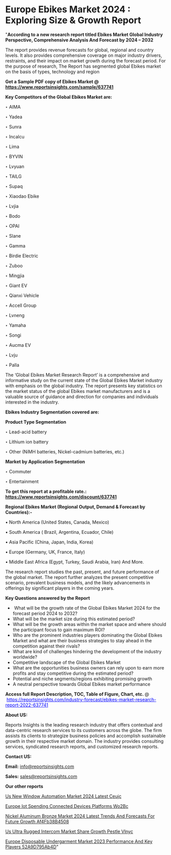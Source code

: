 # Europe Ebikes Market 2024 : Exploring Size & Growth Report

"<strong>According to a new research report titled Ebikes Market Global Industry Perspective, Comprehensive Analysis And Forecast by 2024 – 2032</strong>

The report provides revenue forecasts for global, regional and country levels. It also provides comprehensive coverage on major industry drivers, restraints, and their impact on market growth during the forecast period. For the purpose of research, The Report has segmented global Ebikes market on the basis of types, technology and region

<strong>Get a Sample PDF copy of Ebikes Market </strong><strong>@<a href=https://www.reportsinsights.com/sample/637741 style=color:#0000ff;> https://www.reportsinsights.com/sample/637741</a></strong></font>

<strong>Key Competitors of the Global Ebikes Market are:</strong>

‣ AIMA

‣ Yadea

‣ Sunra

‣ Incalcu

‣ Lima

‣ BYVIN

‣ Lvyuan

‣ TAILG

‣ Supaq

‣ Xiaodao Ebike

‣ Lvjia

‣ Bodo

‣ OPAI

‣ Slane

‣ Gamma

‣ Birdie Electric

‣ Zuboo

‣ Mingjia

‣ Giant EV

‣ Qianxi Vehicle

‣ Accell Group

‣ Lvneng

‣ Yamaha

‣ Songi

‣ Aucma EV

‣ Lvju

‣ Palla

The ‘Global Ebikes Market Research Report’ is a comprehensive and informative study on the current state of the Global Ebikes Market industry with emphasis on the global industry. The report presents key statistics on the market status of the global Ebikes market manufacturers and is a valuable source of guidance and direction for companies and individuals interested in the industry.

<strong>Ebikes Industry Segmentation covered are:</strong>

<strong>Product Type Segmentation</strong>

‣    Lead-acid battery

‣ Lithium ion battery

‣ Other (NiMH batteries, Nickel-cadmium batteries, etc.)

<strong>Market by Application Segmentation</strong>

‣   Commuter

‣ Entertainment

<strong>To get this report at a profitable rate.: <a href=https://www.reportsinsights.com/discount/637741 style=color:#0000ff;>https://www.reportsinsights.com/discount/637741</a></strong></font>

<strong>Regional Ebikes Market (Regional Output, Demand &amp; Forecast by Countries):-</strong>

• North America (United States, Canada, Mexico)

• South America ( Brazil, Argentina, Ecuador, Chile)

• Asia Pacific (China, Japan, India, Korea)

• Europe (Germany, UK, France, Italy)

• Middle East Africa (Egypt, Turkey, Saudi Arabia, Iran) And More.

The research report studies the past, present, and future performance of the global market. The report further analyzes the present competitive scenario, prevalent business models, and the likely advancements in offerings by significant players in the coming years.

<strong>Key Questions answered by the Report</strong>
<ul>
  <li> What will be the growth rate of the Global Ebikes Market 2024 for the forecast period 2024 to 2032?</li>
  <li>What will be the market size during this estimated period?</li>
  <li>What will be the growth areas within the market space and where should the participant focus to gain maximum ROI?</li>
  <li>Who are the prominent industries players dominating the Global Ebikes Market and what are their business strategies to stay ahead in the competition against their rivals?</li>
  <li>What are kind of challenges hindering the development of the industry worldwide?</li>
  <li>Competitive landscape of the Global Ebikes Market</li>
  <li>What are the opportunities business owners can rely upon to earn more profits and stay competitive during the estimated period?</li>
  <li>Potential and niche segments/regions exhibiting promising growth</li>
  <li>A neutral perspective towards Global Ebikes market performance</li>
</ul>
<strong>Access full Report Description, TOC, Table of Figure, Chart, etc. </strong>@  <a href=https://reportsinsights.com/industry-forecast/ebikes-market-research-report-2022-637741 style=color:#0000ff;>https://reportsinsights.com/industry-forecast/ebikes-market-research-report-2022-637741</a></font>

<strong><strong>About US</strong>:</strong>

Reports Insights is the leading research industry that offers contextual and data-centric research services to its customers across the globe. The firm assists its clients to strategize business policies and accomplish sustainable growth in their respective market domain. The industry provides consulting services, syndicated research reports, and customized research reports.

<strong>Contact US:</strong>

<p class=""""><b>Email:</b> <a href=mailto:info@reportsinsights.com>info@reportsinsights.com</a></p>
<p class=""""><b>Sales:</b> <a href=mailto:sales@reportsinsights.com>sales@reportsinsights.com</a></p>

<strong>Our other reports</strong>

<a href=https://www.linkedin.com/pulse/us-new-window-automation-market-2024-latest-ceujc/>Us New Window Automation Market 2024 Latest Ceujc</a>

<a href=https://www.linkedin.com/pulse/europe-iot-spending-connected-devices-platforms-wo2bc/>Europe Iot Spending Connected Devices Platforms Wo2Bc</a>

<a href=https://medium.com/@dorleashwini636/nickel-aluminum-bronze-market-2024-latest-trends-and-forecasts-for-future-growth-af4fb38b4508>Nickel Aluminum Bronze Market 2024 Latest Trends And Forecasts For Future Growth Af4Fb38B4508</a>

<a href=https://www.linkedin.com/pulse/us-ultra-rugged-intercom-market-share-growth-pestle-vlnyc/>Us Ultra Rugged Intercom Market Share Growth Pestle Vlnyc</a>

<a href=https://medium.com/@reportinsights.ja/europe-disposable-undergarment-market-2023-performance-and-key-players-52a9d795ab4d>Europe Disposable Undergarment Market 2023 Performance And Key Players 52A9D795Ab4D</a>"
